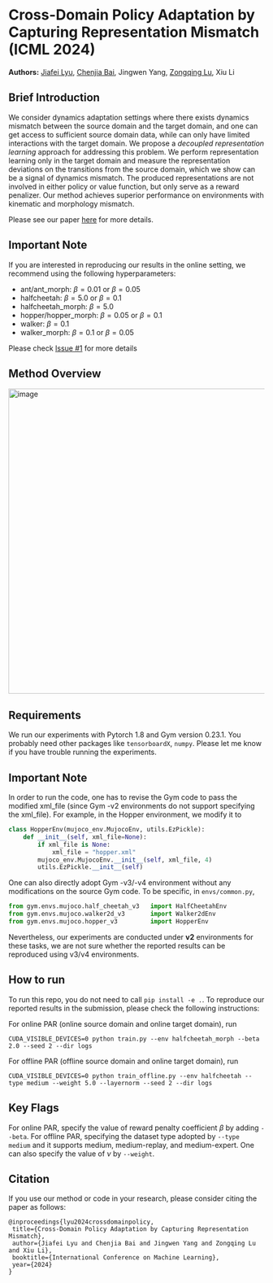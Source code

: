 # Cross-Domain Policy Adaptation by Capturing Representation Mismatch (ICML 2024)

**Authors:** [Jiafei Lyu](https://dmksjfl.github.io/), [Chenjia Bai](https://baichenjia.github.io/), Jingwen Yang, [Zongqing Lu](https://z0ngqing.github.io/), Xiu Li

## Brief Introduction
We consider dynamics adaptation settings where there exists dynamics mismatch between the source domain and the target domain, and one can get access to sufficient source domain data, while can only have limited interactions with the target domain. We propose a *decoupled representation learning* approach for addressing this problem. We perform representation learning only in the target domain and measure the representation deviations on the transitions from the source domain, which we show can be a signal of dynamics mismatch. The produced representations are not involved in either policy or value function, but only serve as a reward penalizer. Our method achieves superior performance on environments with kinematic and morphology mismatch.

Please see our paper [here](https://arxiv.org/pdf/2405.15369) for more details.

## Important Note

If you are interested in reproducing our results in the online setting, we recommend using the following hyperparameters:

- ant/ant_morph: $\beta=0.01$ or $\beta=0.05$
- halfcheetah: $\beta=5.0$ or $\beta=0.1$
- halfcheetah_morph: $\beta=5.0$
- hopper/hopper_morph: $\beta=0.05$ or $\beta=0.1$
- walker: $\beta=0.1$
- walker_morph: $\beta=0.1$ or $\beta=0.05$

Please check [Issue #1](https://github.com/dmksjfl/PAR/issues/1) for more details

## Method Overview

<img src="https://github.com/dmksjfl/PAR/blob/master/par.png" alt="image" width="600">

## Requirements

We run our experiments with Pytorch 1.8 and Gym version 0.23.1. You probably need other packages like `tensorboardX`, `numpy`. Please let me know if you have trouble running the experiments.

## Important Note

In order to run the code, one has to revise the Gym code to pass the modified xml_file (since Gym -v2 environments do not support specifying the xml_file). For example, in the Hopper environment, we modify it to
```python
class HopperEnv(mujoco_env.MujocoEnv, utils.EzPickle):
    def __init__(self, xml_file=None):
        if xml_file is None:
            xml_file = "hopper.xml"
        mujoco_env.MujocoEnv.__init__(self, xml_file, 4)
        utils.EzPickle.__init__(self)
```

One can also directly adopt Gym -v3/-v4 environment without any modifications on the source Gym code. To be specific, in `envs/common.py`,
```python
from gym.envs.mujoco.half_cheetah_v3   import HalfCheetahEnv
from gym.envs.mujoco.walker2d_v3       import Walker2dEnv
from gym.envs.mujoco.hopper_v3         import HopperEnv
```
Nevertheless, our experiments are conducted under **v2** environments for these tasks, we are not sure whether the reported results can be reproduced using v3/v4 environments.

## How to run

To run this repo, you do not need to call `pip install -e .`. To reproduce our reported results in the submission, please check the following instructions:

For online PAR (online source domain and online target domain), run

```
CUDA_VISIBLE_DEVICES=0 python train.py --env halfcheetah_morph --beta 2.0 --seed 2 --dir logs
```

For offline PAR (offline source domain and online target domain), run

```
CUDA_VISIBLE_DEVICES=0 python train_offline.py --env halfcheetah --type medium --weight 5.0 --layernorm --seed 2 --dir logs
```

## Key Flags

For online PAR, specify the value of reward penalty coefficient $\beta$ by adding `--beta`. For offline PAR, specifying the dataset type adopted by `--type medium` and it supports medium, medium-replay, and medium-expert. One can also specify the value of $\nu$ by `--weight`.

## Citation

If you use our method or code in your research, please consider citing the paper as follows:
```
@inproceedings{lyu2024crossdomainpolicy,
 title={Cross-Domain Policy Adaptation by Capturing Representation Mismatch},
 author={Jiafei Lyu and Chenjia Bai and Jingwen Yang and Zongqing Lu and Xiu Li},
 booktitle={International Conference on Machine Learning},
 year={2024}
}
```
